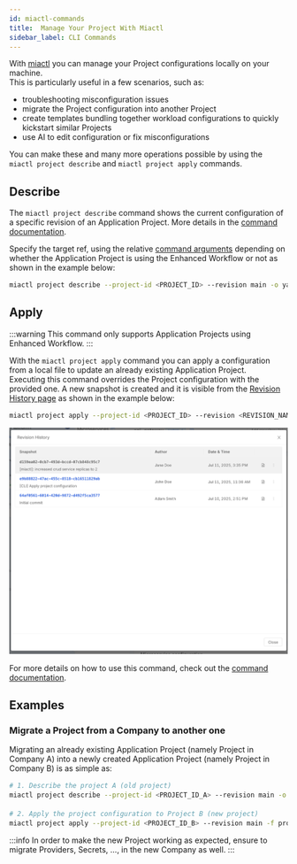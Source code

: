 ```yaml
---
id: miactl-commands
title:  Manage Your Project With Miactl
sidebar_label: CLI Commands
---
```


With [miactl][docs-miactl] you can manage your Project configurations locally on your machine.  
This is particularly useful in a few scenarios, such as:

- troubleshooting misconfiguration issues
- migrate the Project configuration into another Project
- create templates bundling together workload configurations to quickly kickstart similar Projects
- use AI to edit configuration or fix misconfigurations

You can make these and many more operations possible by using the `miactl project describe` and `miactl project apply` commands.

## Describe

The `miactl project describe` command shows the current configuration of a specific revision of an Application Project. More details in the [command documentation][docs-miactl-project-describe].

Specify the target ref, using the relative [command arguments][docs-miactl-project-describe] depending on whether the Application Project is using the Enhanced Workflow or not as shown in the example below:

```bash
miactl project describe --project-id <PROJECT_ID> --revision main -o yaml > my-project.yaml
```

## Apply

:::warning
This command only supports Application Projects using Enhanced Workflow. 
:::

With the `miactl project apply` command you can apply a configuration from a local file to update an already existing Application Project.  
Executing this command overrides the Project configuration with the provided one. A new snapshot is created and it is visible from the [Revision History page][docs-revision-history] as shown in the example below:

```bash
miactl project apply --project-id <PROJECT_ID> --revision <REVISION_NAME> -f my-project.yaml -m "[miactl]: increased crud service replicas to 2"
```

![miactl project apply snapshot is shown on revision history](img/miactl-project-apply.png)

For more details on how to use this command, check out the [command documentation][docs-miactl-project-apply].

## Examples

### Migrate a Project from a Company to another one

Migrating an already existing Application Project (namely Project in Company A) into a newly created Application Project (namely Project in Company B) is as simple as:

```bash
# 1. Describe the project A (old project)
miactl project describe --project-id <PROJECT_ID_A> --revision main -o yaml > project-to-migrate.yaml

# 2. Apply the project configuration to Project B (new project)
miactl project apply --project-id <PROJECT_ID_B> --revision main -f project-to-migrate.yaml
```

:::info
In order to make the new Project working as expected, ensure to migrate Providers, Secrets, ..., in the new Company as well.
:::

[docs-miactl]: ../../../cli/miactl/overview
[docs-miactl-project-describe]: https://docs.mia-platform.eu/docs/cli/miactl/commands#describe
[docs-miactl-project-apply]: https://docs.mia-platform.eu/docs/cli/miactl/commands#apply
[docs-revision-history]: ../../../development_suite/set-up-infrastructure/revisions-and-versions#revision-history
